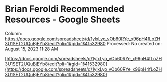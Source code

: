 # Brian Feroldi Recommended Resources - Google Sheets

Column: https://docs.google.com/spreadsheets/d/1ylxLyo_vOb60RYe_x96pH4fLoZH3U1SET2UQuBjEYb8/edit?pli=1#gid=1841532980
Processed: No
created on: August 15, 2023 11:28 AM

[https://docs.google.com/spreadsheets/d/1ylxLyo_vOb60RYe_x96pH4fLoZH3U1SET2UQuBjEYb8/edit?pli=1#gid=1841532980](https://docs.google.com/spreadsheets/d/1ylxLyo_vOb60RYe_x96pH4fLoZH3U1SET2UQuBjEYb8/edit?pli=1#gid=1841532980)
